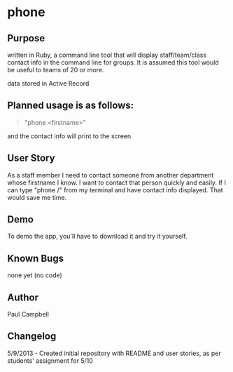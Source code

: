 phone
=====

Purpose
-------
written in Ruby, a command line tool that will display staff/team/class contact info in the command line for groups.
It is assumed this tool would be useful to teams of 20 or more.

data stored in Active Record

Planned usage is as follows:
----------------------------
> "phone \<firstname\>" 

and the contact info will print to the screen

User Story
----------
As a staff member I need to contact someone from another department whose firstname I know.
I want to contact that person quickly and easily.
If I can type "phone <firstname>/<lastname><mis-spelled-name>" from my terminal and have contact info displayed.
That would save me time.

Demo
----
To demo the app, you'll have to download it and try it yourself.

Known Bugs
----------
none yet (no code)

Author
------
Paul Campbell

Changelog
---------
5/9/2013 - Created initial repository with README and user stories, as per students' assignment for 5/10
